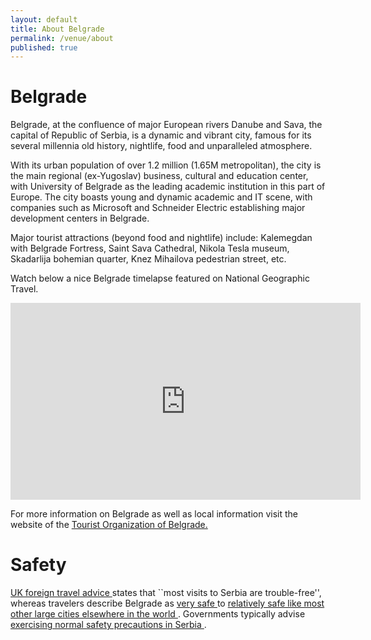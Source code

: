 ```yaml
---
layout: default
title: About Belgrade
permalink: /venue/about
published: true
---
```


# Belgrade

Belgrade, at the confluence of major European rivers Danube and Sava, the capital of Republic of Serbia, is a dynamic and vibrant city, famous for its several millennia old history, nightlife, food and unparalleled atmosphere. 

With its urban population of over 1.2 million (1.65M metropolitan), the city is the main regional (ex-Yugoslav) business, cultural and education center, with University of Belgrade as the leading academic institution in this part of Europe.  The city boasts young and dynamic academic and IT scene, with companies such as Microsoft  and Schneider Electric establishing major development centers in Belgrade.  

Major tourist attractions (beyond food and nightlife) include: Kalemegdan with Belgrade Fortress, Saint Sava Cathedral, Nikola Tesla museum,  Skadarlija bohemian quarter, Knez Mihailova pedestrian street, etc. 

Watch below a nice Belgrade timelapse featured on National Geographic Travel.

<iframe width="560" height="315" src="https://www.youtube.com/embed/ifnMkZxglnc" frameborder="0" allowfullscreen></iframe>

For more information on Belgrade as well as local information visit the website of the <a href="http://www.tob.rs/" target="_blank">Tourist Organization of Belgrade.</a>  

# Safety

 <a href="https://www.gov.uk/foreign-travel-advice/serbia"> UK foreign travel advice </a> states that ``most visits to Serbia are trouble-free'', whereas travelers describe Belgrade as <a href="https://www.tripadvisor.com/Travel-g294472-s206/Belgrade:Serbia:Health.And.Safety.html"> very safe </a> to <a href="https://www.worldnomads.com/travel-safety/europe/serbia/serbia-crime-and-tourists"> relatively safe like most other large cities elsewhere in the world </a>. Governments typically advise <a href="http://smartraveller.gov.au/Countries/europe/southern/pages/serbia.aspx"> exercising normal safety precautions in Serbia </a>.

 
 

